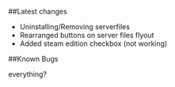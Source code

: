 ﻿##Latest changes

* Uninstalling/Removing serverfiles
* Rearranged buttons on server files flyout
* Added steam edition checkbox (not working)

##Known Bugs

everything?

